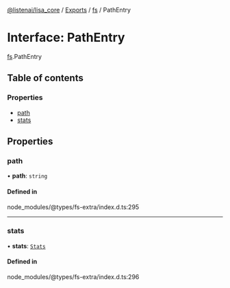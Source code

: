 [@listenai/lisa_core](../README.md) / [Exports](../modules.md) / [fs](../modules/fs.md) / PathEntry

# Interface: PathEntry

[fs](../modules/fs.md).PathEntry

## Table of contents

### Properties

- [path](fs.pathentry.md#path)
- [stats](fs.pathentry.md#stats)

## Properties

### path

• **path**: `string`

#### Defined in

node_modules/@types/fs-extra/index.d.ts:295

___

### stats

• **stats**: [`Stats`](../classes/fs.stats.md)

#### Defined in

node_modules/@types/fs-extra/index.d.ts:296
